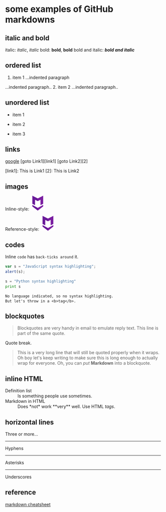 # some examples of GitHub markdowns

## italic and bold
italic: *italic*, _italic_
bold: **bold**, __bold__
bold and italic: **_bold and italic_**

## ordered list
1. item 1
...indented paragraph

...indented paragraph..
2. item 2
...indented paragraph..

## unordered list
* item 1
- item 2
+ item 3

## links
[google](https://www.google.com)
[goto Link1][link1]
[goto Link2][2]

[link1]: This is Link1
[2]: This is Link2

## images
Inline-style: 
![alt text](https://github.com/adam-p/markdown-here/raw/master/src/common/images/icon48.png "Logo Title Text 1")

Reference-style: 
![alt text][logo]

[logo]: https://github.com/adam-p/markdown-here/raw/master/src/common/images/icon48.png "Logo Title Text 2"

## codes
Inline `code` has `back-ticks around` it.

```javascript
var s = "JavaScript syntax highlighting";
alert(s);
```
 
```python
s = "Python syntax highlighting"
print s
```
 
```
No language indicated, so no syntax highlighting. 
But let's throw in a <b>tag</b>.
```

## blockquotes
> Blockquotes are very handy in email to emulate reply text.
> This line is part of the same quote.

Quote break.

> This is a very long line that will still be quoted properly when it wraps. Oh boy let's keep writing to make sure this is long enough to actually wrap for everyone. Oh, you can *put* **Markdown** into a blockquote.

## inline HTML
<dl>
  <dt>Definition list</dt>
  <dd>Is something people use sometimes.</dd>

  <dt>Markdown in HTML</dt>
  <dd>Does *not* work **very** well. Use HTML <em>tags</em>.</dd>
</dl>

## horizontal lines
Three or more...

---

Hyphens

***

Asterisks

___

Underscores

## reference
[markdown cheatsheet](https://github.com/adam-p/markdown-here/wiki/Markdown-Cheatsheet)
